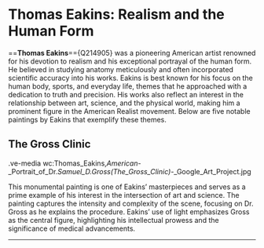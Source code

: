 
# Thomas Eakins: Realism and the Human Form

==**Thomas Eakins**=={Q214905} was a pioneering American artist renowned for his devotion to realism and his exceptional portrayal of the human form. He believed in studying anatomy meticulously and often incorporated scientific accuracy into his works. Eakins is best known for his focus on the human body, sports, and everyday life, themes that he approached with a dedication to truth and precision. His works also reflect an interest in the relationship between art, science, and the physical world, making him a prominent figure in the American Realist movement. Below are five notable paintings by Eakins that exemplify these themes.



## The Gross Clinic

.ve-media wc:Thomas_Eakins,_American_-_Portrait_of_Dr._Samuel_D._Gross_(The_Gross_Clinic)_-_Google_Art_Project.jpg


This monumental painting is one of Eakins’ masterpieces and serves as a prime example of his interest in the intersection of art and science. The painting captures the intensity and complexity of the scene, focusing on Dr. Gross as he explains the procedure. Eakins’ use of light emphasizes Gross as the central figure, highlighting his intellectual prowess and the significance of medical advancements.


---

